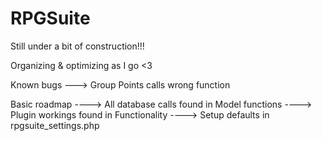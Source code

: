 # RPGSuite

Still under a bit of construction!!!

Organizing & optimizing as I go <3

Known bugs
---> Group Points calls wrong function


Basic roadmap
----> All database calls found in Model functions
----> Plugin workings found in Functionality
----> Setup defaults in rpgsuite_settings.php
